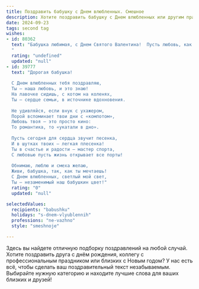 ```yaml
---
title: Поздравить бабушку с Днем влюбленных. Смешное
description: Хотите поздравить бабушку с Днем влюбленных или другим праздником? Наш ИИ создаст незабываемое поздравление, а вы обязательно выделитесь среди других.  
date: 2024-09-23
tags: second tag
wishes:
- id: 80362
  text: "Бабушка любимая, с Днем Святого Валентина!  Пусть любовь, как хорошее вино, с годами становится только крепче, а сердце бьется в ритме вальса! 😉
  "
  rating: "undefined"
  updated: "null"
- id: 39777
  text: "Дорогая бабушка!
  
  С Днем влюбленных тебя поздравляю,
  Ты — наша любовь, и это знаю!
  На лавочке сидишь, с котом на коленях,
  Ты — сердце семьи, в источнике вдохновения.
  
  Не удивляйся, если внук с ухажером,
  Порой вспоминает твои дни с «компотом»,
  Любовь твоя — это просто кино:
  То романтика, то «укатали в дно».
  
  Пусть сегодня для сердца звучит песенка,
  И в шутках твоих — легкая плесенка!
  Ты в счастье и радости — мастер спорта,
  С любовью пусть жизнь открывает все порты!
  
  Обнимаю, люблю и смеха желаю,
  Живи, бабушка, так, как ты мечтаешь!
  С Днем влюбленных, светлый мой свет,
  Ты — незаменимый наш бабушкин цвет!"
  rating: "0"
  updated: "null"

selectedValues:
  recipients: "babushku"
  holidays: "s-dnem-vlyublennih"
  professions: "ne-vazhno"
  style: "smeshnoje"

---
```


Здесь вы найдете отличную подборку поздравлений на любой случай. 
Хотите поздравить друга с днём рождения, коллегу с профессиональным праздником или близких с Новым годом? У нас есть всё, чтобы сделать ваш поздравительный текст незабываемым. Выбирайте нужную категорию и находите лучшие слова для ваших близких и друзей!
